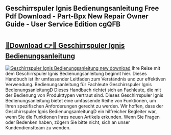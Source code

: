 ## Geschirrspuler Ignis Bedienungsanleitung Free Pdf Download - Part-Bpx New Repair Owner Guide - User Service Edition cgQFB

# <h2><a href="http://df4bbv5.blite.top/?on=Geschirrspuler+Ignis+Bedienungsanleitung">🔗Download 👉🔴 Geschirrspuler Ignis Bedienungsanleitung</a></h2>

[![Geschirrspuler Ignis Bedienungsanleitung new download](https://i.imgur.com/lujVjoI.png)](http://df4bbv5.blite.top/?on=Geschirrspuler+Ignis+Bedienungsanleitung)
Ihre Reise mit dem Geschirrspuler Ignis Bedienungsanleitung beginnt hier. Dieses Handbuch ist Ihr umfassender Leitfaden zum Verständnis und zur effektiven Verwendung. Bedienungsanleitung für Fachleute Geschirrspuler Ignis BedienungsanleitungD Dieses Handbuch richtet sich an Fachleute, die mit der Bedienung von Produkttypen vertraut sind. Dieses Geschirrspuler Ignis Bedienungsanleitung bietet eine umfassende Reihe von Funktionen, um Ihren spezifischen Anforderungen gerecht zu werden. Wir hoffen, dass der Geschirrspuler Ignis BedienungsanleitungD ein hilfreicher Begleiter war, wenn Sie die Funktionen Ihres neuen Artikels erkunden. Wenn Sie Fragen oder Bedenken haben, zögern Sie bitte nicht, sich an unser Kundendienstteam zu wenden.
